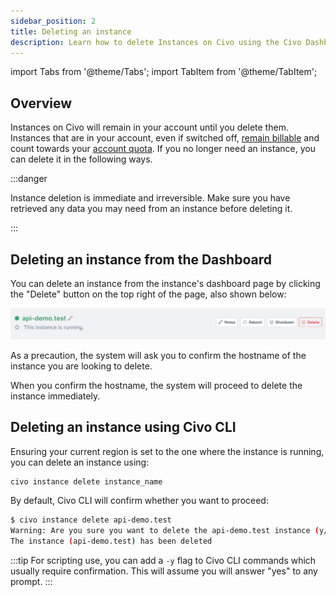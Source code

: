 ```yaml
---
sidebar_position: 2
title: Deleting an instance
description: Learn how to delete Instances on Civo using the Civo Dashboard or Civo CLI. Get tips on safely retrieving data and avoiding billing errors.
---
```


import Tabs from '@theme/Tabs';
import TabItem from '@theme/TabItem';

<head>
  <title>How to Delete Civo Instances | Civo Documentation</title>
</head>

## Overview

Instances on Civo will remain in your account until you delete them. Instances that are in your account, even if switched off, [remain billable](../account/billing.md) and count towards your [account quota](../account/quota.md). If you no longer need an instance, you can delete it in the following ways.

:::danger

Instance deletion is immediate and irreversible. Make sure you have retrieved any data you may need from an instance before deleting it.

:::

<Tabs groupId="delete-instance">

<TabItem value="dashboard" label="Dashboard">

## Deleting an instance from the Dashboard

You can delete an instance from the instance's dashboard page by clicking the "Delete" button on the top right of the page, also shown below:

![Delete an instance from the dashboard](images/dashboard-delete-instance.png)

As a precaution, the system will ask you to confirm the hostname of the instance you are looking to delete.

When you confirm the hostname, the system will proceed to delete the instance immediately.
</TabItem>

<TabItem value="cli" label="Civo CLI">

## Deleting an instance using Civo CLI

Ensuring your current region is set to the one where the instance is running, you can delete an instance using:

```bash
civo instance delete instance_name
```

By default, Civo CLI will confirm whether you want to proceed:

```bash
$ civo instance delete api-demo.test
Warning: Are you sure you want to delete the api-demo.test instance (y/N) ? y
The instance (api-demo.test) has been deleted
```

:::tip
For scripting use, you can add a `-y` flag to Civo CLI commands which usually require confirmation. This will assume you will answer "yes" to any prompt.
:::

</TabItem>
</Tabs>
